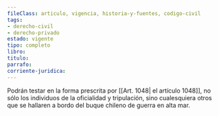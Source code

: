 ```yaml
---
fileClass: articulo, vigencia, historia-y-fuentes, codigo-civil
tags:
- derecho-civil
- derecho-privado
estado: vigente
tipo: completo
libro:
titulo:
parrafo:
corriente-juridica:
---
```

Podrán testar en la forma prescrita por [[Art. 1048| el artículo 1048]], no sólo los individuos de la oficialidad y tripulación, sino cualesquiera otros que se hallaren a bordo del buque chileno de guerra en alta mar.